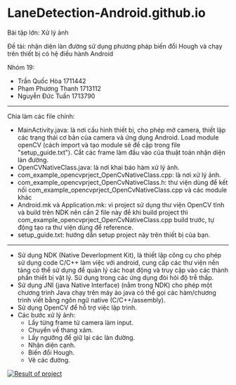 # LaneDetection-Android.github.io

Bài tập lớn: Xử lý ảnh

Đề tài: nhận diện làn đường sử dụng phương pháp biến đổi Hough và chạy trên thiết bị có hệ điều hành Android

Nhóm 19: 
- Trần Quốc Hòa         1711442
- Phạm Phương Thanh     1713112
- Nguyễn Đức Tuấn       1713790
  
-----------------------------------------------------------------------------------------------------------------------

Chia làm các file chính:
- MainActivity.java: là nơi cấu hình thiết bị, cho phép mở camera, thiết lập các trạng thái cơ bản của camera và ứng dụng Android. Load module openCV (cách import và tạo module sẽ đề cập trong file "setup_guide.txt"). Cắt các frame làm đầu vào của thuật toán nhận diện làn đường.
- OpenCVNativeClass.java: là nơi khai báo hàm xử lý ảnh.
- com_example_opencvprject_OpenCvNativeClass.cpp: là nơi xử lý ảnh.
- com_example_opencvprject_OpenCvNativeClass.h: thư viện dùng để kết nối com_example_opencvprject_OpenCvNativeClass.cpp và các module khác
- Android.mk và Application.mk: vì project sử dụng thư viện OpenCV tĩnh và build trên NDK nên cần 2 file này để khi build project thì com_example_opencvprject_OpenCvNativeClass.cpp build trước, tự động tạo ra thư viện dùng để reference.
- setup_guide.txt: hướng dẫn setup project này trên thiết bị của bạn.
  
-----------------------------------------------------------------------------------------------------------------------

- Sử dụng NDK (Native Deverlopment Kit), là thiết lập công cụ cho phép sử dụng code C/C++ làm việc với android, cung cấp các thư viện nền tảng có thể sử dụng để quản lý các hoạt động và truy cập vào các thành phần thiết bị vật lý. Sử dụng trong các ứng dụng đòi hỏi độ trễ thấp.
- Sử dụng JNI (java Native Interface) (nằm trong NDK) cho phép một chương trình Java chạy trên máy ảo java có thể gọi các hàm/chương trình viết bằng ngôn ngữ native (C/C++/assembly).
- Sử dụng OpenCV để hỗ trợ việc lập trình.
- Các bước xử lý ảnh:
    + Lấy từng frame từ camera làm input.
    + Chuyển về thang xám.
    + Lấy ngưỡng để giữ lại các làn đường.
    + Nhận diện cạnh.
    + Biến đổi Hough.
    + Vẽ các đường.
  
[![Result of project](doc/SC2_youtube.gif)](https://www.youtube.com/watch?v=zesafNcvtuY&feature=youtu.be)
